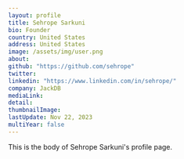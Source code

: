 ```yaml
---
layout: profile
title: Sehrope Sarkuni
bio: Founder
country: United States
address: United States
image: /assets/img/user.png
about: 
github: "https://github.com/sehrope"
twitter:
linkedin: "https://www.linkedin.com/in/sehrope/"
company: JackDB
mediaLink:
detail: 
thumbnailImage:
lastUpdate: Nov 22, 2023
multiYear: false
---
```


This is the body of Sehrope Sarkuni's profile page.
